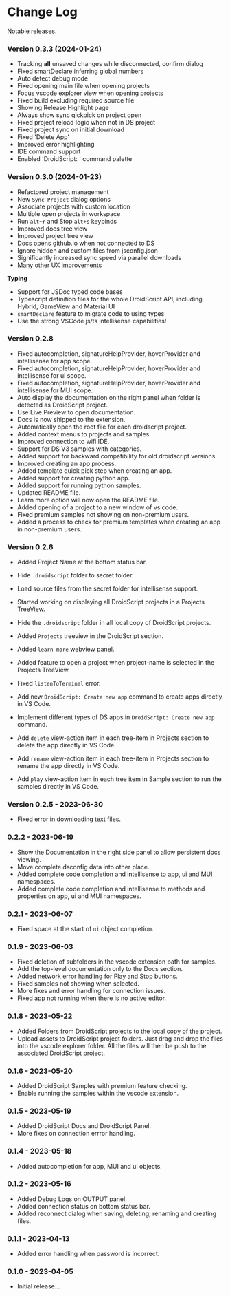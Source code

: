 # Change Log

Notable releases.

### Version 0.3.3 (2024-01-24)
- Tracking **all** unsaved changes while disconnected, confirm dialog
- Fixed smartDeclare inferring global numbers
- Auto detect debug mode
- Fixed opening main file when opening projects
- Focus vscode explorer view when opening projects
- Fixed build excluding required source file
- Showing Release Highlight page
- Always show sync qickpick on project open
- Fixed project reload logic when not in DS project
- Fixed project sync on initial download
- Fixed 'Delete App'
- Improved error highlighting
- IDE command support
- Enabled 'DroidScript: ' command palette

### Version 0.3.0 (2024-01-23)
- Refactored project management
- New `Sync Project` dialog options
- Associate projects with custom location
- Multiple open projects in workspace
- Run `alt+r` and Stop `alt+s` keybinds
- Improved docs tree view
- Improved project tree view
- Docs opens github.io when not connected to DS
- Ignore hidden and custom files from jsconfig.json
- Significantly increased sync speed via parallel downloads
- Many other UX improvements

**Typing**
- Support for JSDoc typed code bases
- Typescript definition files for the whole DroidScript API, including Hybrid, GameView and Material UI
- `smartDeclare` feature to migrate code to using types
- Use the strong VSCode js/ts intellisense capabilities!

### Version 0.2.8
- Fixed autocompletion, signatureHelpProvider, hoverProvider and intellisense for app scope.
- Fixed autocompletion, signatureHelpProvider, hoverProvider and intellisense for ui scope.
- Fixed autocompletion, signatureHelpProvider, hoverProvider and intellisense for MUI scope.
- Auto display the documentation on the right panel when folder is detected as DroidScript project.
- Use Live Preview to open documentation.
- Docs is now shipped to the extension.
- Automatically open the root file for each droidscript project.
- Added context menus to projects and samples.
- Improved connection to wifi IDE.
- Support for DS V3 samples with categories.
- Added support for backward compatibility for old droidscript versions.
- Improved creating an app process.
- Added template quick pick step when creating an app.
- Added support for creating python app.
- Added support for running python samples.
- Updated README file.
- Learn more option will now open the README file.
- Added opening of a project to a new window of vs code.
- Fixed premium samples not showing on non-premium users.
- Added a process to check for premium templates when creating an app in non-premium users.

### Version 0.2.6
- Added Project Name at the bottom status bar.
- Hide `.droidscript` folder to secret folder.
- Load source files from the secret folder for intellisense support.
- Started working on displaying all DroidScript projects in a Projects TreeView.
- Hide the `.droidscript` folder in all local copy of DroidScript projects.
- Added `Projects` treeview in the DroidScript section.
- Added `learn more` webview panel.
- Added feature to open a project when project-name is selected in the Projects TreeView.

- Fixed `listenToTerminal` error.
- Add new `DroidScript: Create new app` command to create apps directly in VS Code.
- Implement different types of DS apps in `DroidScript: Create new app` command.
- Add `delete` view-action item in each tree-item in Projects section to delete the app directly in VS Code.
- Add `rename` view-action item in each tree-item in Projects section to rename the app directly in VS Code.
- Add `play` view-action item in each tree item in Sample section to run the samples directly in VS Code.

### Version 0.2.5 - 2023-06-30
- Fixed error in downloading text files.

### 0.2.2 - 2023-06-19
- Show the Documentation in the right side panel to allow persistent docs viewing.
- Move complete dsconfig data into other place.
- Added complete code completion and intellisense to app, ui and MUI namespaces.
- Added complete code completion and intellisense to methods and properties on app, ui and MUI namespaces.

### 0.2.1 - 2023-06-07
- Fixed space at the start of `ui` object completion.

### 0.1.9 - 2023-06-03
- Fixed deletion of subfolders in the vscode extension path for samples.
- Add the top-level documentation only to the Docs section.
- Added network error handling for Play and Stop buttons.
- Fixed samples not showing when selected.
- More fixes and error handling for connection issues.
- Fixed app not running when there is no active editor.

### 0.1.8 - 2023-05-22
- Added Folders from DroidScript projects to the local copy of the project.
- Upload assets to DroidScript project folders. Just drag and drop the files into the vscode explorer folder. All the files will then be push to the associated DroidScript project.

### 0.1.6 - 2023-05-20
- Added DroidScript Samples with premium feature checking.
- Enable running the samples within the vscode extension.

### 0.1.5 - 2023-05-19
- Added DroidScript Docs and DroidScript Panel.
- More fixes on connection errror handling.

### 0.1.4 - 2023-05-18
- Added autocompletion for app, MUI and ui objects.

### 0.1.2 - 2023-05-16
- Added Debug Logs on OUTPUT panel.
- Added connection status on bottom status bar.
- Added reconnect dialog when saving, deleting, renaming and creating files.

### 0.1.1 - 2023-04-13
- Added error handling when password is incorrect.

### 0.1.0 - 2023-04-05
- Initial release...